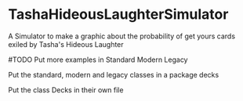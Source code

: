 # TashaHideousLaughterSimulator
A Simulator to make a graphic about the probability of get yours cards exiled by Tasha's Hideous Laughter

#TODO 
Put more examples in 
	Standard 
	Modern 
	Legacy 

Put the standard, modern and legacy classes in a package decks 

Put the class Decks in their own file 
